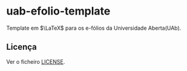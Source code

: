 # uab-efolio-template

Template em $\LaTeX$ para os e-fólios da Universidade Aberta(UAb).

## Licença

Ver o ficheiro [LICENSE](LICENSE).
